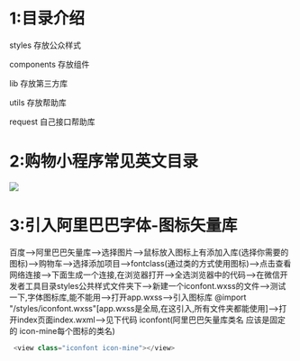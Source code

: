 # 1:目录介绍

styles 存放公众样式

components 存放组件

lib 存放第三方库

utils 存放帮助库

request 自己接口帮助库

# 2:购物小程序常见英文目录

![](https://ae01.alicdn.com/kf/H74cf64290b624176a567f84b00fdd831P.jpg)

# 3:引入阿里巴巴字体-图标矢量库

百度-->阿里巴巴矢量库-->选择图片-->鼠标放入图标上有添加入库(选择你需要的图标)-->购物车-->选择添加项目-->fontclass(通过类的方式使用图标)-->点击查看网络连接-->下面生成一个连接,在浏览器打开-->全选浏览器中的代码-->在微信开发者工具目录styles公共样式文件夹下-->新建一个iconfont.wxss的文件-->测试一下,字体图标库,能不能用-->打开app.wxss-->引入图标库 @import "/styles/iconfont.wxss"[app.wxss是全局,在这引入,所有文件夹都能使用]-->打开index页面index.wxml-->见下代码 iconfont(阿里巴巴矢量库类名 应该是固定的 icon-mine每个图标的类名)

```javascript
 <view class="iconfont icon-mine"></view>
```

